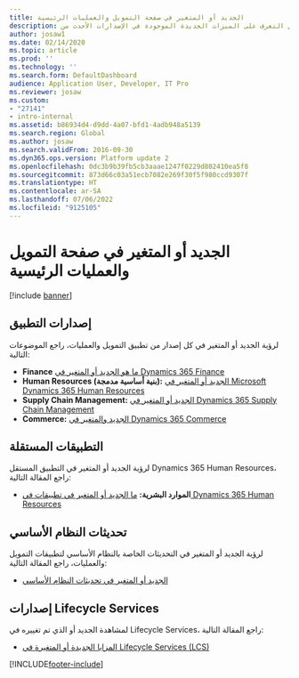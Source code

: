 ```yaml
---
title: الجديد أو المتغير في صفحة التمويل والعمليات الرئيسية
description: تشير هذه الصفحة إلى مواضيع بإمكانها مساعدتك في التعرف على الميزات الجديدة الموجودة في الإصدارات الأحدث من Finance and Operations.
author: josaw1
ms.date: 02/14/2020
ms.topic: article
ms.prod: ''
ms.technology: ''
ms.search.form: DefaultDashboard
audience: Application User, Developer, IT Pro
ms.reviewer: josaw
ms.custom:
- "27141"
- intro-internal
ms.assetid: b86934d4-d9dd-4a07-bfd1-4adb948a5139
ms.search.region: Global
ms.author: josaw
ms.search.validFrom: 2016-09-30
ms.dyn365.ops.version: Platform update 2
ms.openlocfilehash: 0dc3b9b39fb5cb3aaae1247f0229d802410ea5f8
ms.sourcegitcommit: 873d66c03a51ecb7082e269f30f5f980ccd9307f
ms.translationtype: HT
ms.contentlocale: ar-SA
ms.lasthandoff: 07/06/2022
ms.locfileid: "9125105"
---
```

# <a name="whats-new-or-changed-in-finance-and-operations-apps-home-page"></a>الجديد أو المتغير في صفحة التمويل والعمليات الرئيسية

[!include [banner](../includes/banner.md)]


## <a name="application-releases"></a>إصدارات التطبيق

لرؤية الجديد أو المتغير في كل إصدار من تطبيق التمويل والعمليات، راجع الموضوعات التالية:

- **Finance** [ما هو الجديد أو المتغير في Dynamics 365 Finance](../../../finance/get-started/whats-new-home-page.md)
- **Human Resources (بنية أساسية مدمجة):** [الجديد أو المتغير في Microsoft Dynamics 365 Human Resources](../../../human-resources/get-started/hr-whats-new-changed-10-0-26.md)  
- **Supply Chain Management:** [الجديد أو المتغير‬ في Dynamics 365 Supply Chain Management](../../../supply-chain/get-started/whats-new-home-page.md) 
- **Commerce:** [الجديد والمتغير في Dynamics 365 Commerce](../../../commerce/get-started/whats-new-home-page.md)


## <a name="stand-alone-applications"></a>التطبيقات المستقلة

لرؤية الجديد أو المتغير في التطبيق المستقل Dynamics 365 Human Resources، راجع المقالة التالية:

- **الموارد البشرية:** [‏‫ما الجديد أو المتغير‬ في تطبيقات في Dynamics 365 Human Resources](../../../human-resources/hr-admin-whats-new.md)

## <a name="platform-updates"></a>تحديثات النظام الأساسي 

لرؤية الجديد أو المتغير في التحديثات الخاصة بالنظام الأساسي لتطبيقات التمويل والعمليات، راجع المقالة التالية:

- [الجديد أو المتغير في تحديثات النظام الأساسي](../../dev-itpro/get-started/whats-new-home-page.md)

## <a name="lifecycle-services-releases"></a>إصدارات Lifecycle Services
لمشاهدة الجديد أو الذي تم تغييره في Lifecycle Services، راجع المقالة التالية:

- [المزايا الجديدة أو المتغيرة في Lifecycle Services (LCS)](../../dev-itpro/lifecycle-services/whats-new-lcs.md)




[!INCLUDE[footer-include](../../../includes/footer-banner.md)]

